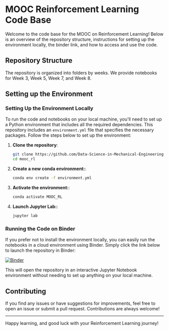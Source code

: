 # MOOC Reinforcement Learning Code Base

Welcome to the code base for the MOOC on Reinforcement Learning! Below is an overview of the repository structure, instructions for setting up the environment locally, the binder link, and how to access and use the code.

## Repository Structure

The repository is organized into folders by weeks. We provide notebooks for Week 3, Week 5, Week 7, and Week 8.

## Setting up the Environment

### Setting Up the Environment Locally

To run the code and notebooks on your local machine, you'll need to set up a Python environment that includes all the required dependencies. This repository includes an `environment.yml` file that specifies the necessary packages. Follow the steps below to set up the environment:

1. **Clone the repository**:

    ```bash
    git clone https://github.com/Data-Science-in-Mechanical-Engineering/mooc_rl.git
    cd mooc_rl
    ```
2. **Create a new conda environment:**:

    ```bash
    conda env create -f environment.yml
    ```
3. **Activate the environment:**:

    ```bash
    conda activate MOOC_RL
    ```
4. **Launch Jupyter Lab:**:

    ```bash
    jupyter lab
    ```


### Running the Code on Binder 

If you prefer not to install the environment locally, you can easily run the notebooks in a cloud environment using Binder. Simply click the link below to launch the repository in Binder:

[![Binder](https://mybinder.org/badge_logo.svg)](https://mybinder.org/v2/gh/Data-Science-in-Mechanical-Engineering/mooc_rl/HEAD)

This will open the repository in an interactive Jupyter Notebook environment without needing to set up anything on your local machine.

## Contributing

If you find any issues or have suggestions for improvements, feel free to open an issue or submit a pull request. Contributions are always welcome!

--- 

Happy learning, and good luck with your Reinforcement Learning journey!